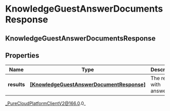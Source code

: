 # KnowledgeGuestAnswerDocumentsResponse

## KnowledgeGuestAnswerDocumentsResponse

## Properties

|Name | Type | Description | Notes|
|------------ | ------------- | ------------- | -------------|
| **results** | [**[KnowledgeGuestAnswerDocumentResponse]**]([KnowledgeGuestAnswerDocumentResponse]) | The results with answers. | [optional] |



_PureCloudPlatformClientV2@166.0.0_
